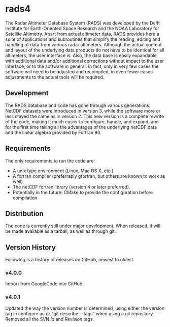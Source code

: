 # rads4

The Radar Altimeter Database System (RADS) was developed by the Delft Institute for Earth-Oriented Space Research and the NOAA Laboratory for Satellite Altimetry. Apart from actual altimeter data, RADS provides here a suite of applications and subroutines that simplify the reading, editing and handling of data from various radar altimeters. Although the actual content and layout of the underlying data products do not have to be identical for all altimeters, the user interface is. Also, the data base is easily expandable with additional data and/or additional corrections without impact to the user interface, or to the software in general. In fact, only in very few cases the software will need to be adjusted and recompiled, in even fewer cases adjustments to the actual tools will be required.

## Development
The RADS database and code has gone through various generations. NetCDF datasets were introduced in version 3, while the software more or less stayed the same as in version 2. This new version is a complete rewrite of the code, making it much easier to configure, handle, and expand, and for the first time taking all the advantages of the underlying netCDF data and the linear algebra provided by Fortran 90.

## Requirements
The only requirements to run the code are:
* A unix type environment (Linux, Mac OS X, etc.)
* A fortran compiler (preferrably gfortran, but others are known to work as well)
* The netCDF fortran library (version 4 or later preferred).
* Potentially in the future: CMake to provide the configuration before compilation

## Distribution
The code is currently still under major development. When released, it will be made available as a tarball, as well as through git.

## Version History
Following is a history of releases on GitHub, newest to oldest.

### v4.0.0
Import from GoogleCode into GitHub.

### v4.0.1
Updated the way the version number is determined, using either the version tag in configure.ac or "git describe --tags" when using a git repository.
Removed all the SVN $Id$ and $Revision$ tags.
